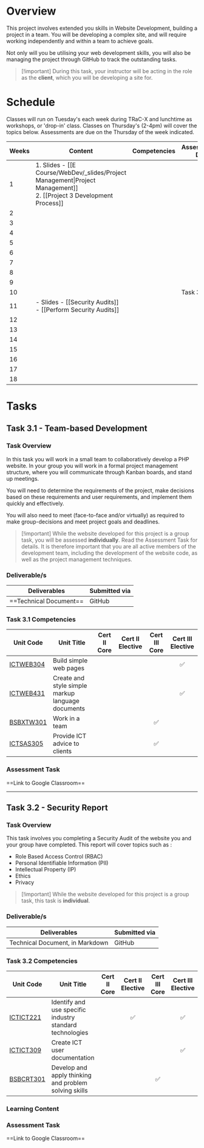 # Overview

This project involves extended you skills in Website Development, building a project in a team. You will be developing a complex site, and will require working independently and within a team to achieve goals. 

Not only will you be utilising your web development skills, you will also be managing the project through GitHub to track the outstanding tasks.

> [!important] During this task, your instructor will be acting in the role as the **client**, which you will be developing a site for.


# Schedule

Classes will run on Tuesday's each week during TRaC-X and lunchtime as workshops, or 'drop-in' class.
Classes on Thursday's (2-4pm) will cover the topics below. Assessments are due on the Thursday of the week indicated.

| Weeks | Content                                                                                                                | Competencies | Assessments Due |
| ----- | ---------------------------------------------------------------------------------------------------------------------- | ------------ | --------------- |
| 1     | 1. Slides - [[E Course/WebDev/_slides/Project Management\|Project Management]]<br>2. [[Project 3 Development Process]] |              |                 |
| 2     |                                                                                                                        |              |                 |
| 3     |                                                                                                                        |              |                 |
| 4     |                                                                                                                        |              |                 |
| 5     |                                                                                                                        |              |                 |
| 6     |                                                                                                                        |              |                 |
| 7     |                                                                                                                        |              |                 |
| 8     |                                                                                                                        |              |                 |
| 9     |                                                                                                                        |              |                 |
| 10    |                                                                                                                        |              | Task 3.1 Due    |
| 11    | - Slides - [[Security Audits]]<br>- [[Perform Security Audits]]                                                        |              |                 |
| 12    |                                                                                                                        |              |                 |
| 13    |                                                                                                                        |              |                 |
| 14    |                                                                                                                        |              |                 |
| 15    |                                                                                                                        |              |                 |
| 16    |                                                                                                                        |              |                 |
| 17    |                                                                                                                        |              |                 |
| 18    |                                                                                                                        |              |                 |


# Tasks

## Task 3.1 - Team-based Development

### Task Overview

In this task you will work in a small team to collaboratively develop a PHP website. In your group you will work in a formal project management structure, where you will communicate through Kanban boards, and stand up meetings. 

You will need to determine the requirements of the project, make decisions based on these requirements and user requirements, and implement them quickly and effectively.

You will also need to meet (face-to-face and/or virtually) as required to make group-decisions and meet project goals and deadlines.

> [!important] While the website developed for this project is a group task, you will be assessed **individually**. Read the Assessment Task for details. 
>  It is therefore important that you are all active members of the development team, including the development of the website code, as well as the project management techniques.
### Deliverable/s

| Deliverables           | Submitted via |
| ---------------------- | ------------- |
| ==Technical Document== | GitHub        |

### Task 3.1 Competencies

| Unit Code                                                                       | Unit Title                                        | Cert II Core | Cert II Elective | Cert III Core | Cert III Elective |
| ------------------------------------------------------------------------------- | ------------------------------------------------- | :----------: | :--------------: | :-----------: | :---------------: |
| [ICTWEB304](https://training.gov.au/Training/Details/ICTWEB304/unitdetails)<br> | Build simple web pages                            |              |                  |               |         ✅         |
| [ICTWEB431](https://training.gov.au/Training/Details/ICTWEB431/unitdetails)     | Create and style simple markup language documents |              |                  |               |         ✅         |
| [BSBXTW301](https://training.gov.au/Training/Details/BSBXTW301/unitdetails)     | Work in a team                                    |              |                  |       ✅       |                   |
| [ICTSAS305](https://training.gov.au/Training/Details/ICTSAS305/unitdetails)     | Provide ICT advice to clients                     |              |                  |       ✅       |                   |



### Assessment Task

==Link to Google Classroom==




---
## Task 3.2 - Security Report

### Task Overview

This task involves you completing a Security Audit of the website you and your group have completed. This report will cover topics such as :
- Role Based Access Control (RBAC)
- Personal Identifiable Information (PII)
- Intellectual Property (IP)
- Ethics
- Privacy

> [!important] While the website developed for this project is a group task, this task is **individual**.


### Deliverable/s

| Deliverables                    | Submitted via |
| ------------------------------- | ------------- |
| Technical Document, in Markdown | GitHub        |

### Task 3.2 Competencies

| Unit Code                                                                   | Unit Title                                                   | Cert II Core | Cert II Elective | Cert III Core | Cert III Elective |
| --------------------------------------------------------------------------- | ------------------------------------------------------------ | :----------: | :--------------: | :-----------: | :---------------: |
| [ICTICT221](https://training.gov.au/Training/Details/ICTICT221/unitdetails) | Identify and use specific industry standard technologies     |              |        ✅         |               |         ✅         |
| [ICTICT309](https://training.gov.au/Training/Details/ICTICT309/unitdetails) | Create ICT user documentation                                |              |                  |               |         ✅         |
| [BSBCRT301](https://training.gov.au/Training/Details/BSBCRT301/unitdetails) | Develop and apply thinking and problem solving skills        |              |                  |       ✅       |                   |



### Learning Content



### Assessment Task

==Link to Google Classroom==
